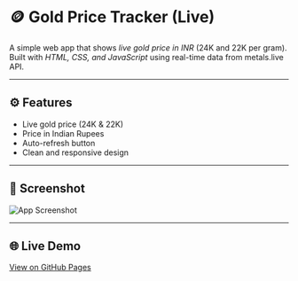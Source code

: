 # 🪙 Gold Price Tracker (Live)

A simple web app that shows *live gold price in INR* (24K and 22K per gram).  
Built with *HTML, CSS, and JavaScript* using real-time data from metals.live API.

---

## ⚙ Features
- Live gold price (24K & 22K)
- Price in Indian Rupees
- Auto-refresh button
- Clean and responsive design

---

## 📸 Screenshot
![App Screenshot](./screenshot.png)

---

## 🌐 Live Demo
[View on GitHub Pages](https://xyzvikram.github.io/gold-price-tracker)
